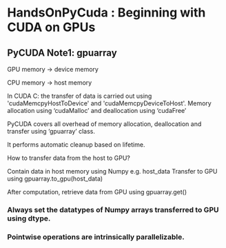 # HandsOnPyCuda : Beginning with CUDA on GPUs

## PyCUDA Note1: gpuarray

GPU memory -> device memory

CPU memory -> host memory

In CUDA C: the transfer of data is carried out using 'cudaMemcpyHostToDevice' and 'cudaMemcpyDeviceToHost'. Memory allocation using ‘cudaMalloc’ and deallocation using ‘cudaFree’

PyCUDA covers all overhead of memory allocation, deallocation and transfer using ‘gpuarray’ class.

It performs automatic cleanup based on lifetime.

How to transfer data from the host to GPU?

Contain data in host memory using Numpy e.g. host_data
Transfer to GPU using gpuarray.to_gpu(host_data)

After computation, retrieve data from GPU using gpuarray.get()

### Always set the datatypes of Numpy arrays transferred to GPU using dtype. 

### Pointwise operations are intrinsically parallelizable. 
